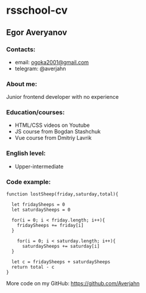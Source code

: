 # rsschool-cv
## Egor Averyanov
### Contacts:
* email: ogoka2001@gmail.com
* telegram: @averjahn
### About me:
Junior frontend developer with no experience 

### Education/courses:
* HTML/CSS videos on Youtube
* JS course from Bogdan Stashchuk
* Vue course from Dmitriy Lavrik
### English level:
* Upper-intermediate
 
### Code example:
```
function lostSheep(friday,saturday,total){

  let fridaySheeps = 0
  let saturdaySheeps = 0
  
  for(i = 0; i < friday.length; i++){
    fridaySheeps += friday[i]
  }
  
    for(i = 0; i < saturday.length; i++){
      saturdaySheeps += saturday[i]
  }
  
  let c = fridaySheeps + saturdaySheeps
  return total - c
}
```
More code on my GitHub: https://github.com/Averjahn
